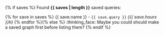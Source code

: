 {% if saves %}
Found **{{ saves | length }}** saved queries:

{% for save in saves %}
{{ save.name }} - `{{ save.query }}` *({{ save.hours }}h)*
{% endfor %}{% else %}
:thinking_face: Maybe you could should make a saved graph first before listing them?
{% endif %}
